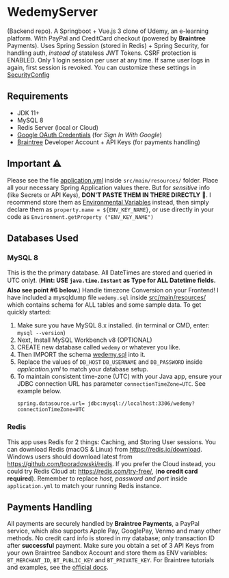 # WedemyServer

(Backend repo). A Springboot + Vue.js 3 clone of Udemy, an e-learning platform. With PayPal and CreditCard checkout 
(powered by **Braintree** Payments).
Uses Spring Session (stored in Redis) + Spring Security, for handling auth, _instead of_ stateless JWT Tokens. CSRF
protection is ENABLED. Only 1 login session per user at any time. If same user logs in again, first session is revoked.
You can customize these settings
in [SecurityConfig](src/main/java/com/davistiba/wedemyserver/config/SecurityConfig.java)

## Requirements

- JDK 11+
- MySQL 8
- Redis Server (local or Cloud)
- [Google OAuth Credentials](https://console.developers.google.com/apis/credentials) (for _Sign In With Google_)
- [Braintree](https://developer.paypal.com/braintree/docs) Developer Account + API Keys (for payments handling)

## Important ⚠

Please see the file [application.yml](src/main/resources/application.yml) inside `src/main/resources/`
folder. Place all your necessary Spring Application values there. But for _sensitive_
info (like Secrets or API Keys), **DON'T PASTE THEM IN THERE DIRECTLY** 🚫. I recommend store them
as [Environmental Variables](https://www.baeldung.com/properties-with-spring) instead, then simply declare them
as `property.name = ${ENV_KEY_NAME}`, or use directly in your code as `Environment.getProperty ("ENV_KEY_NAME")`

## Databases Used

### MySQL 8

This is the the primary database. All DateTimes are stored and queried in UTC only❗. (**Hint:
USE `java.time.Instant` as Type for ALL Datetime fields. Also see point #6 below.**) Handle timezone Conversion on your
Frontend! I have included a mysqldump file `wedemy.sql` inside [src/main/resources/](src/main/resources) which contains
schema for ALL tables and some sample data. To get quickly started:

1. Make sure you have MySQL 8.x installed. (in terminal or CMD, enter: `mysql --version`)
2. Next, Install MySQL Workbench v8 (OPTIONAL)
3. CREATE new database called `wedemy` or whatever you like.
4. Then IMPORT the schema [wedemy.sql](src/main/resources/wedemy.sql) into it.
5. Replace the values of `DB_HOST` `DB_USERNAME` and `DB_PASSWORD` inside _application.yml_ to match your database
   setup.
6. To maintain consistent time-zone (UTC) with your Java app, ensure your JDBC connection URL has
   parameter `connectionTimeZone=UTC`. See example below.
   ```properties
   spring.datasource.url= jdbc:mysql://localhost:3306/wedemy?connectionTimeZone=UTC
   ```

### Redis

This app uses Redis for 2 things: Caching, and Storing User sessions. You can download Redis (macOS & Linux)
from https://redis.io/download. Windows users should download latest from https://github.com/tporadowski/redis. If you
prefer the Cloud instead, you could try Redis Cloud at: https://redis.com/try-free/, (**no credit card required**).
Remember to replace
_host, password and port_  inside `application.yml` to match your running Redis instance.

## Payments Handling

All payments are securely handled by **Braintree Payments**, a PayPal service, which also supports Apple Pay, GooglePay,
Venmo and many other methods. No credit card info is stored in my database; only transaction ID after **successful**
payment. Make sure you obtain a set of 3 API Keys from your own Braintree Sandbox Account and store them as ENV
variables: `BT_MERCHANT_ID`, `BT_PUBLIC_KEY`
and `BT_PRIVATE_KEY`. For Braintree tutorials and examples, see
the [official docs](https://developer.paypal.com/braintree/docs).
